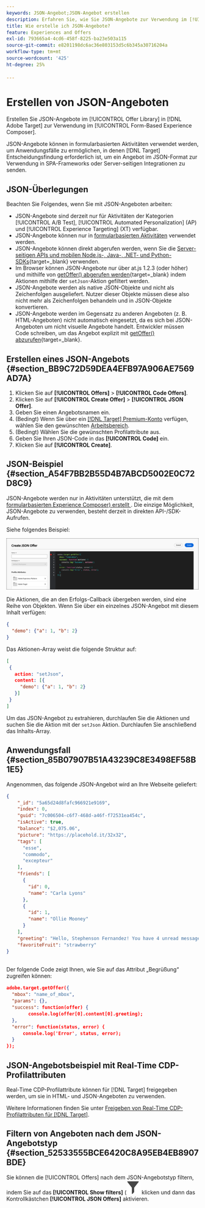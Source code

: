 ```yaml
---
keywords: JSON-Angebot;JSON-Angebot erstellen
description: Erfahren Sie, wie Sie JSON-Angebote zur Verwendung im [!UICONTROL Form-Based Experience Composer] erstellen.
title: Wie erstelle ich JSON-Angebote?
feature: Experiences and Offers
exl-id: 793665a4-4cd6-458f-8225-ba23e503a115
source-git-commit: e8201198dc6ac36e803153d5c6b345a30716204a
workflow-type: tm+mt
source-wordcount: '425'
ht-degree: 25%

---
```


# Erstellen von JSON-Angeboten

Erstellen Sie JSON-Angebote im [!UICONTROL Offer Library] in [!DNL Adobe Target] zur Verwendung im [!UICONTROL Form-Based Experience Composer].

JSON-Angebote können in formularbasierten Aktivitäten verwendet werden, um Anwendungsfälle zu ermöglichen, in denen [!DNL Target] Entscheidungsfindung erforderlich ist, um ein Angebot im JSON-Format zur Verwendung in SPA-Frameworks oder Server-seitigen Integrationen zu senden.

## JSON-Überlegungen

Beachten Sie Folgendes, wenn Sie mit JSON-Angeboten arbeiten:

* JSON-Angebote sind derzeit nur für Aktivitäten der Kategorien [!UICONTROL A/B Test], [!UICONTROL Automated Personalization] (AP) und [!UICONTROL Experience Targeting] (XT) verfügbar.
* JSON-Angebote können nur in [formularbasierten Aktivitäten](/help/main/c-experiences/form-experience-composer.md) verwendet werden.
* JSON-Angebote können direkt abgerufen werden, wenn Sie die [Server-seitigen APIs und mobilen Node.js-, Java-, .NET- und Python-SDKs](https://experienceleague.adobe.com/de/docs/target-dev/developer/server-side/server-side-overview){target=_blank} verwenden.
* Im Browser können JSON-Angebote nur über at.js 1.2.3 (oder höher) und mithilfe von [getOffer() abgerufen werden](https://experienceleague.adobe.com/de/docs/target-dev/developer/client-side/at-js-implementation/functions-overview/adobe-target-getoffer){target=_blank} indem Aktionen mithilfe der `setJson`-Aktion gefiltert werden.
* JSON-Angebote werden als native JSON-Objekte und nicht als Zeichenfolgen ausgeliefert. Nutzer dieser Objekte müssen diese also nicht mehr als Zeichenfolgen behandeln und in JSON-Objekte konvertieren.
* JSON-Angebote werden im Gegensatz zu anderen Angeboten (z. B. HTML-Angeboten) nicht automatisch eingesetzt, da es sich bei JSON-Angeboten um nicht visuelle Angebote handelt. Entwickler müssen Code schreiben, um das Angebot explizit mit [getOffer() abzurufen](https://experienceleague.adobe.com/de/docs/target-dev/developer/client-side/at-js-implementation/functions-overview/adobe-target-getoffer){target=_blank}.

## Erstellen eines JSON-Angebots {#section_BB9C72D59DEA4EFB97A906AE7569AD7A}

1. Klicken Sie auf **[!UICONTROL Offers]** > **[!UICONTROL Code Offers]**.
1. Klicken Sie auf **[!UICONTROL Create Offer]** > **[!UICONTROL JSON Offer]**.
1. Geben Sie einen Angebotsnamen ein.
1. (Bedingt) Wenn Sie über ein [[!DNL Target] Premium-Konto](/help/main/c-intro/intro.md#premium) verfügen, wählen Sie den gewünschten [Arbeitsbereich](/help/main/administrating-target/c-user-management/property-channel/property-channel.md#workspace).
1. (Bedingt) Wählen Sie die gewünschten Profilattribute aus.
1. Geben Sie Ihren JSON-Code in das **[!UICONTROL Code]** ein.
1. Klicken Sie auf **[!UICONTROL Create]**.

## JSON-Beispiel {#section_A54F7BB2B55D4B7ABCD5002E0C72D8C9}

JSON-Angebote werden nur in Aktivitäten unterstützt, die mit dem [formularbasierten Experience Composer) erstellt &#x200B;](/help/main/c-experiences/form-experience-composer.md). Die einzige Möglichkeit, JSON-Angebote zu verwenden, besteht derzeit in direkten API-/SDK-Aufrufen.

Siehe folgendes Beispiel:

![Dialogfeld „JSON-Angebot erstellen“](/help/main/c-experiences/c-manage-content/assets/json-example.png)

Die Aktionen, die an den Erfolgs-Callback übergeben werden, sind eine Reihe von Objekten. Wenn Sie über ein einzelnes JSON-Angebot mit diesem Inhalt verfügen:

```json
{ 
  "demo": {"a": 1, "b": 2} 
}
```

Das Aktionen-Array weist die folgende Struktur auf:

```json
[ 
 { 
   action: "setJson", 
   content: [{ 
     "demo": {"a": 1, "b": 2} 
   }] 
 }  
]
```

Um das JSON-Angebot zu extrahieren, durchlaufen Sie die Aktionen und suchen Sie die Aktion mit der `setJson` Aktion. Durchlaufen Sie anschließend das Inhalts-Array.

## Anwendungsfall {#section_85B07907B51A43239C8E3498EF58B1E5}

Angenommen, das folgende JSON-Angebot wird an Ihre Webseite geliefert:

```json
{ 
    "_id": "5a65d24d8fafc966921e9169", 
    "index": 0, 
    "guid": "7c006504-c6f7-468d-a46f-f72531ea454c", 
    "isActive": true, 
    "balance": "$2,075.06", 
    "picture": "https://placehold.it/32x32", 
    "tags": [ 
      "esse", 
      "commodo", 
      "excepteur"
    ], 
    "friends": [ 
      { 
        "id": 0, 
        "name": "Carla Lyons" 
      }, 
      { 
        "id": 1, 
        "name": "Ollie Mooney" 
      } 
    ], 
    "greeting": "Hello, Stephenson Fernandez! You have 4 unread messages.", 
    "favoriteFruit": "strawberry" 
} 
  
```

Der folgende Code zeigt Ihnen, wie Sie auf das Attribut „Begrüßung“ zugreifen können:

```json
adobe.target.getOffer({   
  "mbox": "name_of_mbox", 
  "params": {}, 
  "success": function(offer) {           
        console.log(offer[0].content[0].greeting); 
  },   
  "error": function(status, error) {           
      console.log('Error', status, error); 
  } 
});
```

## JSON-Angebotsbeispiel mit Real-Time CDP-Profilattributen

Real-Time CDP-Profilattribute können für [!DNL Target] freigegeben werden, um sie in HTML- und JSON-Angeboten zu verwenden.

Weitere Informationen finden Sie unter [Freigeben von Real-Time CDP-Profilattributen für [!DNL Target]](/help/main/c-integrating-target-with-mac/integrating-with-rtcdp.md#rtcdp-profile-attributes).

## Filtern von Angeboten nach dem JSON-Angebotstyp {#section_52533555BCE6420C8A95EB4EB8907BDE}

Sie können die [!UICONTROL Offers] nach dem JSON-Angebotstyp filtern, indem Sie auf das **[!UICONTROL Show filters]** (![Symbol „Filter anzeigen“](/help/main/assets/icons/Filter.svg) klicken und dann das Kontrollkästchen **[!UICONTROL JSON Offers]** aktivieren.
